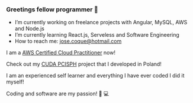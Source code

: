 ### Greetings fellow programmer 👋

- I’m currently working on freelance projects with Angular, MySQL, AWS and Node.js
- I’m currently learning React.js, Serveless and Software Engineering
- How to reach me: jose.coque@hotmail.com

I am a [AWS Certified Cloud Practitioner](https://www.credly.com/badges/dcf02a32-c8d7-4d66-ae0f-f3aac6219444?source=linked_in_profile) now!

Check out my [CUDA PCISPH](https://github.com/ZehCoque/CUDA_PCISPH) project that I developed in Poland!

I am an experienced self learner and everything I have ever coded I did it myself!

Coding and software are my passion! :blue_heart: :computer:

